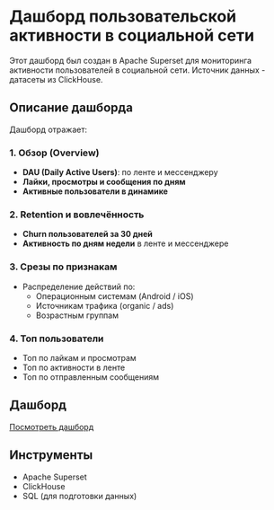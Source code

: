 # Дашборд пользовательской активности в социальной сети

Этот дашборд был создан в Apache Superset для мониторинга активности пользователей в социальной сети. Источник данных  - датасеты из ClickHouse.

## Описание дашборда

Дашборд отражает:

### 1. Обзор (Overview)
- **DAU (Daily Active Users)**: по ленте и мессенджеру
- **Лайки, просмотры и сообщения по дням**
- **Активные пользователи в динамике**

### 2. Retention и вовлечённость
- **Churn пользователей за 30 дней**
- **Активность по дням недели** в ленте и мессенджере

### 3. Срезы по признакам
- Распределение действий по:
  - Операционным системам (Android / iOS)
  - Источникам трафика (organic / ads)
  - Возрастным группам

### 4. Топ пользователи
- Топ по лайкам и просмотрам
- Топ по активности в ленте
- Топ по отправленным сообщениям

## Дашборд

[Посмотреть дашборд](https://github.com/nikitakarimow11/название-репозитория/raw/main/path/to/image.jpg)

## Инструменты
- Apache Superset
- ClickHouse
- SQL (для подготовки данных)

